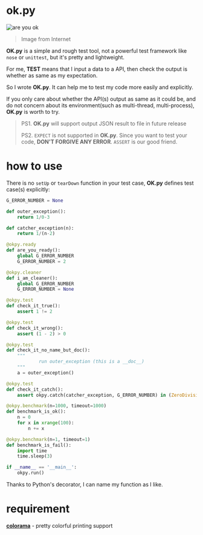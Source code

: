 # ok.py

![are you ok](http://static01.hket.com/res/v3/image/content/595000/597695/68318509gw1ernv3wtm2jj20g40a4jsh_1024.jpg)

> Image from Internet

**OK.py** is a simple and rough test tool, not a powerful test framework like `nose` or `unittest`, but it's pretty and lightweight.

For me, **TEST** means that I input a data to a API, then check the output is whether as same as my expectation.

So I wrote **OK.py**. It can help me to test my code more easily and explicitly.

If you only care about whether the API(s) output as same as it could be, and do not concern about its environment(such as multi-thread, multi-process), **OK.py** is worth to try.

> PS1. **OK.py** will support output JSON result to file in future release
>
> PS2. `EXPECT` is not supported in **OK.py**. Since you want to test your code,  **DON'T FORGIVE ANY ERROR**. `ASSERT` is our good friend.

# how to use

There is no `setUp` or `tearDown` function in your test case, **OK.py** defines test case(s) explicitly:

```python
G_ERROR_NUMBER = None

def outer_exception():
    return 1/0-3

def catcher_exception(n):
    return 1/(n-2)

@okpy.ready
def are_you_ready():
    global G_ERROR_NUMBER
    G_ERROR_NUMBER = 2

@okpy.cleaner
def i_am_cleaner():
    global G_ERROR_NUMBER
    G_ERROR_NUMBER = None

@okpy.test
def check_it_true():
    assert 1 != 2

@okpy.test
def check_it_wrong():
    assert (1 - 2) > 0

@okpy.test
def check_it_no_name_but_doc():
    """
            run outer_exception (this is a __doc__)
    """
    a = outer_exception()

@okpy.test
def check_it_catch():
    assert okpy.catch(catcher_exception, G_ERROR_NUMBER) in (ZeroDivisionError,)

@okpy.benchmark(n=1000, timeout=1000)
def benchmark_is_ok():
    n = 0
    for x in xrange(100):
        n += x

@okpy.benchmark(n=1, timeout=1)
def benchmark_is_fail():
    import time
    time.sleep(3)

if __name__ == '__main__':
    okpy.run()

```

Thanks to Python's decorator, I can name my function as I like.


# requirement

**[colorama](https://pypi.python.org/pypi/colorama)** - pretty colorful printing support
